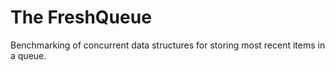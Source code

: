 # The FreshQueue

Benchmarking of concurrent data structures for storing most recent items in a queue.
